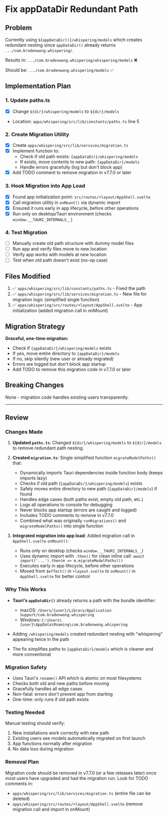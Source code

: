 # Fix appDataDir Redundant Path

## Problem
Currently using `${appDataDir()}/whispering/models` which creates redundant nesting since `appDataDir()` already returns `.../com.bradenwong.whispering/`.

Results in: `.../com.bradenwong.whispering/whispering/models` ❌

Should be: `.../com.bradenwong.whispering/models` ✅

## Implementation Plan

### 1. Update paths.ts
- [x] Change `${dir}/whispering/models` to `${dir}/models`
- Location: `apps/whispering/src/lib/constants/paths.ts` line 5

### 2. Create Migration Utility
- [x] Create `apps/whispering/src/lib/services/migration.ts`
- [x] Implement function to:
  - Check if old path exists: `{appDataDir}/whispering/models`
  - If exists, move contents to new path: `{appDataDir}/models`
  - Handle errors gracefully (log but don't block app)
- [x] Add TODO comment to remove migration in v7.7.0 or later

### 3. Hook Migration into App Load
- [x] Found app initialization point: `src/routes/+layout/AppShell.svelte`
- [x] Call migration utility in `onMount()` via dynamic import
- [x] Ensured it runs early in app lifecycle, before other operations
- [x] Run only on desktop/Tauri environment (checks `window.__TAURI_INTERNALS__`)

### 4. Test Migration
- [ ] Manually create old path structure with dummy model files
- [ ] Run app and verify files move to new location
- [ ] Verify app works with models at new location
- [ ] Test when old path doesn't exist (no-op case)

## Files Modified

1. ✅ `apps/whispering/src/lib/constants/paths.ts` - Fixed the path
2. ✅ `apps/whispering/src/lib/services/migration.ts` - New file for migration logic (simplified single function)
3. ✅ `apps/whispering/src/routes/+layout/AppShell.svelte` - App initialization (added migration call in onMount)

## Migration Strategy

**Graceful, one-time migration:**
- Check if `{appDataDir}/whispering/models` exists
- If yes, move entire directory to `{appDataDir}/models`
- If no, skip silently (new user or already migrated)
- Errors are logged but don't block app startup
- Add TODO to remove this migration code in v7.7.0 or later

## Breaking Changes

None - migration code handles existing users transparently.

---

## Review

### Changes Made

1. **Updated `paths.ts`**: Changed `${dir}/whispering/models` to `${dir}/models` to remove redundant path nesting.

2. **Created `migration.ts`**: Single simplified function `migrateModelPaths()` that:
   - Dynamically imports Tauri dependencies inside function body (keeps imports lazy)
   - Checks if old path (`{appDataDir}/whispering/models`) exists
   - Safely moves entire directory to new path (`{appDataDir}/models`) if found
   - Handles edge cases (both paths exist, empty old path, etc.)
   - Logs all operations to console for debugging
   - Never blocks app startup (errors are caught and logged)
   - Includes TODO comments to remove in v7.7.0
   - Combined what was originally `runMigrations()` and `migrateModelPaths()` into single function

3. **Integrated migration into app load**: Added migration call in `AppShell.svelte` `onMount()`:
   - Runs only on desktop (checks `window.__TAURI_INTERNALS__`)
   - Uses dynamic import with `.then()` for clean inline call: `await import('...').then(m => m.migrateModelPaths())`
   - Executes early in app lifecycle, before other operations
   - Moved from `$effect()` in `+layout.svelte` to `onMount()` in `AppShell.svelte` for better control

### Why This Works

- **Tauri's `appDataDir()`** already returns a path with the bundle identifier:
  - macOS: `/Users/{user}/Library/Application Support/com.bradenwong.whispering`
  - Windows: `C:\Users\{user}\AppData\Roaming\com.bradenwong.whispering`

- Adding `/whispering/models` created redundant nesting with "whispering" appearing twice in the path

- The fix simplifies paths to `{appDataDir}/models` which is cleaner and more conventional

### Migration Safety

- Uses Tauri's `rename()` API which is atomic on most filesystems
- Checks both old and new paths before moving
- Gracefully handles all edge cases
- Non-fatal: errors don't prevent app from starting
- One-time: only runs if old path exists

### Testing Needed

Manual testing should verify:
1. New installations work correctly with new path
2. Existing users see models automatically migrated on first launch
3. App functions normally after migration
4. No data loss during migration

### Removal Plan

Migration code should be removed in v7.7.0 (or a few releases later) once most users have upgraded and had the migration run. Look for TODO comments in:
- `apps/whispering/src/lib/services/migration.ts` (entire file can be deleted)
- `apps/whispering/src/routes/+layout/AppShell.svelte` (remove migration call and import in onMount)
